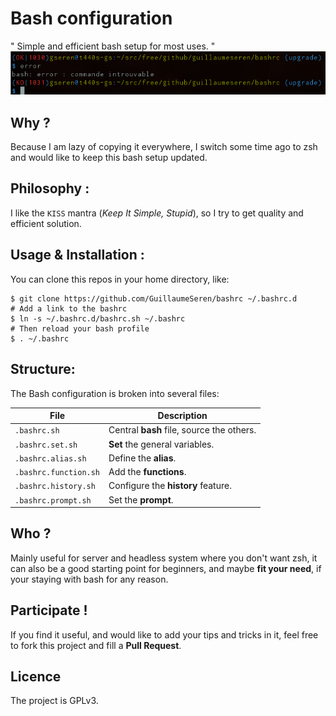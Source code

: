 Bash configuration
==================

" Simple and efficient bash setup for most uses. "
![alt tag](https://github.com/GuillaumeSeren/bashrc/blob/upgrade/img/bashconfig_prompt.png)

## Why ?
Because I am lazy of copying it everywhere,
I switch some time ago to zsh and would like to keep this bash setup updated.

## Philosophy :
I like the `KISS` mantra (*Keep It Simple, Stupid*),
so I try to get quality and efficient solution.

## Usage & Installation :
You can clone this repos in your home directory, like:
```
$ git clone https://github.com/GuillaumeSeren/bashrc ~/.bashrc.d
# Add a link to the bashrc
$ ln -s ~/.bashrc.d/bashrc.sh ~/.bashrc
# Then reload your bash profile
$ . ~/.bashrc
```

## Structure:
The Bash configuration is broken into several files:

File                  | Description
----------------------|------------
`.bashrc.sh`          | Central **bash** file, source the others.
`.bashrc.set.sh`      | **Set** the general variables.
`.bashrc.alias.sh`    | Define the **alias**.
`.bashrc.function.sh` | Add the **functions**.
`.bashrc.history.sh`  | Configure the **history** feature.
`.bashrc.prompt.sh`   | Set the **prompt**.

## Who ?
Mainly useful for server and headless system where you don't want zsh,
it can also be a good starting point for beginners, and maybe __fit your need__,
if your staying with bash for any reason.

## Participate !
If you find it useful, and would like to add your tips and tricks in it,
feel free to fork this project and fill a __Pull Request__.

## Licence
The project is GPLv3.
